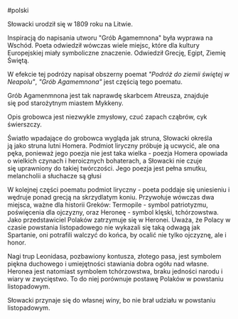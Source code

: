 #polski 

Słowacki urodził się w 1809 roku na Litwie.

Inspiracją do napisania utworu "Grób Agamemnona" była wyprawa na Wschód. Poeta odwiedził wówczas wiele miejsc, które dla kultury Europejskiej miały symboliczne znaczenie. Odwiedził Grecję, Egipt, Ziemię Świętą.

W efekcie tej podrózy napisał obszerny poemat *"Podróż do ziemii świętej w Neapolu"*, *"Grób Agamemnona"* jest częścią tego poematu.

Grób Agamenmnona jest tak naprawdę skarbcem Atreusza, znajduje się pod starożytnym miastem Mykkeny.

Opis grobowca jest niezwykle zmysłowy, czuć zapach cząbrów, cyk świerszczy.

Światło wpadające do grobowca wygląda jak struna, Słowacki określa ją jako struna lutni Homera. Podmiot liryczny próbuje ją ucwycić, ale ona pęka, ponieważ jego poezja nie jest taka wielka - poezja Homera opowiada o wielkich czynach i heroicznych bohaterach, a Słowacki nie czuje się uprawniony do takiej twórczości. Jego poezja jest pełna smutku, melancholii a słuchacze są głusi

W kolejnej części poematu podmiot liryczny - poeta poddaje się uniesieniu i wędruje ponad grecją na skrzydlatym koniu. Przywołuje wówczas dwa miejsca, ważne dla historii Greków: Termopile - symbol patriotyzmu, poświęcenia dla ojczyzny, oraz Heroneę - symbol klęski, tchórzowstwa. Jako przedstawiciel Polaków zatrzymuje się w Heronei. Uważa, że Polacy w czasie powstania listopadowego nie wykazali się taką odwagą jak Spartanie, oni potrafili walczyć do końca, by ocalić nie tylko ojczyznę, ale i honor.

Nagi trup Leonidasa, pozbawiony kontusza, złotego pasa, jest symbolem piękna duchowego i umiejętności stawiania dobra ogółu nad własne. Heronea jest natomiast symbolem tchórzowstwa, braku jedności narodu i wiary w zwycięstwo. To do niej porównuje postawę Polaków w powstaniu listopadowym.

Słowacki przynaje się do własnej winy, bo nie brał udziału w powstaniu listopadowym.